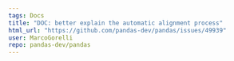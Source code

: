 ```yaml
---
tags: Docs
title: "DOC: better explain the automatic alignment process"
html_url: "https://github.com/pandas-dev/pandas/issues/49939"
user: MarcoGorelli
repo: pandas-dev/pandas
---
```


